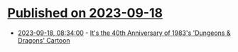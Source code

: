 # [Published on 2023-09-18](index.md)

* [2023-09-18, 08:34:00](https://games.slashdot.org/story/23/09/18/0248200/its-the-40th-anniversary-of-1983s-dungeons-dragons-cartoon?utm_source=rss1.0mainlinkanon&utm_medium=feed) - [It's the 40th Anniversary of 1983's 'Dungeons &amp; Dragons' Cartoon](https://games.slashdot.org/story/23/09/18/0248200/its-the-40th-anniversary-of-1983s-dungeons-dragons-cartoon?utm_source=rss1.0mainlinkanon&utm_medium=feed)
